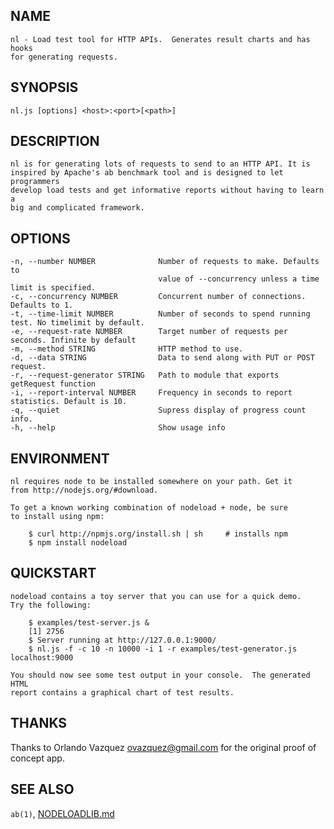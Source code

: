 NAME
----

    nl - Load test tool for HTTP APIs.  Generates result charts and has hooks
    for generating requests.

SYNOPSIS
--------

    nl.js [options] <host>:<port>[<path>]

DESCRIPTION
-----------

    nl is for generating lots of requests to send to an HTTP API. It is
    inspired by Apache's ab benchmark tool and is designed to let programmers
    develop load tests and get informative reports without having to learn a
    big and complicated framework.

OPTIONS
-------

    -n, --number NUMBER              Number of requests to make. Defaults to 
                                     value of --concurrency unless a time limit is specified.
    -c, --concurrency NUMBER         Concurrent number of connections. Defaults to 1.
    -t, --time-limit NUMBER          Number of seconds to spend running test. No timelimit by default.
    -e, --request-rate NUMBER        Target number of requests per seconds. Infinite by default
    -m, --method STRING              HTTP method to use.
    -d, --data STRING                Data to send along with PUT or POST request.
    -r, --request-generator STRING   Path to module that exports getRequest function
    -i, --report-interval NUMBER     Frequency in seconds to report statistics. Default is 10.
    -q, --quiet                      Supress display of progress count info.
    -h, --help                       Show usage info


ENVIRONMENT
-----------

    nl requires node to be installed somewhere on your path. Get it
    from http://nodejs.org/#download.

    To get a known working combination of nodeload + node, be sure
    to install using npm:

        $ curl http://npmjs.org/install.sh | sh     # installs npm
        $ npm install nodeload
        
QUICKSTART
----------

    nodeload contains a toy server that you can use for a quick demo.
    Try the following:

        $ examples/test-server.js &
        [1] 2756
        $ Server running at http://127.0.0.1:9000/
        $ nl.js -f -c 10 -n 10000 -i 1 -r examples/test-generator.js localhost:9000

    You should now see some test output in your console.  The generated HTML
    report contains a graphical chart of test results.

THANKS
------

Thanks to Orlando Vazquez <ovazquez@gmail.com> for the original proof of concept app.

SEE ALSO
--------

`ab(1)`, [NODELOADLIB.md](http://github.com/benschmaus/nodeload/blob/master/NODELOADLIB.md)
